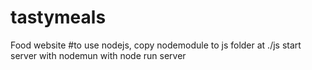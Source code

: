 # tastymeals
Food website
#to use nodejs,
copy nodemodule to js folder at ./js
start server with nodemun with 
node run server